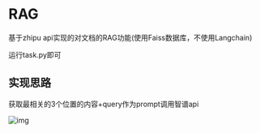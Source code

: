 # RAG
基于zhipu api实现的对文档的RAG功能(使用Faiss数据库，不使用Langchain)

运行task.py即可

## 实现思路

获取最相关的3个位置的内容+query作为prompt调用智谱api

![img](https://i1.hdslb.com/bfs/article/d41aa67d3c3141238c9b2c1aa6448a6c1539522362.png@1106w_780h.webp)


